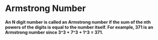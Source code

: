 # Armstrong Number
#### An N digit number is called an Armstrong number if the sum of the nth powers of the digits is equal to the number itself. For example, 371 is an Armstrong number since 3^3 + 7^3 + 1^3 = 371.

